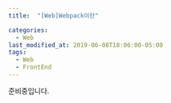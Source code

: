 ```yaml
---
title:  "[Web]Webpack이란"

categories:
  - Web
last_modified_at: 2019-06-08T18:06:00-05:00
tags:
  - Web
  - FrontEnd
---
```


준비중입니다.
